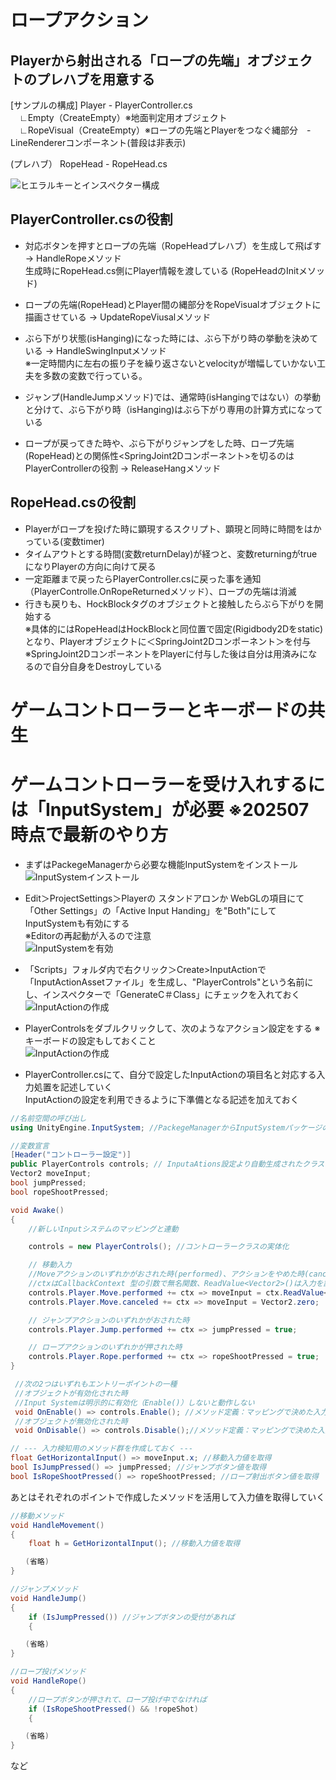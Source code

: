 # ロープアクション
  
## Playerから射出される「ロープの先端」オブジェクトのプレハブを用意する
  
[サンプルの構成]
Player - PlayerController.cs  
　∟Empty（CreateEmpty）※地面判定用オブジェクト  
　∟RopeVisual（CreateEmpty）※ロープの先端とPlayerをつなぐ縄部分　- LineRendererコンポーネント(普段は非表示)
  
(プレハブ）
RopeHead - RopeHead.cs
  
![ヒエラルキーとインスペクター構成](ReadmeImg/img1.png)
  

## PlayerController.csの役割

* 対応ボタンを押すとロープの先端（RopeHeadプレハブ）を生成して飛ばす　→ HandleRopeメソッド  
生成時にRopeHead.cs側にPlayer情報を渡している (RopeHeadのInitメソッド)  
* ロープの先端(RopeHead)とPlayer間の縄部分をRopeVisualオブジェクトに描画させている → UpdateRopeViusalメソッド  
* ぶら下がり状態(isHanging)になった時には、ぶら下がり時の挙動を決めている → HandleSwingInputメソッド  
※一定時間内に左右の振り子を繰り返さないとvelocityが増幅していかない工夫を多数の変数で行っている。  
  
* ジャンプ(HandleJumpメソッド)では、通常時(isHangingではない）の挙動と分けて、ぶら下がり時（isHanging)はぶら下がり専用の計算方式になっている  
* ロープが戻ってきた時や、ぶら下がりジャンプをした時、ロープ先端(RopeHead)との関係性<SpringJoint2Dコンポーネント>を切るのはPlayerControllerの役割 → ReleaseHangメソッド  


## RopeHead.csの役割

* Playerがロープを投げた時に顕現するスクリプト、顕現と同時に時間をはかっている(変数timer)  
* タイムアウトとする時間(変数returnDelay)が経つと、変数returningがtrueになりPlayerの方向に向けて戻る  
* 一定距離まで戻ったらPlayerController.csに戻った事を通知（PlayerControlle.OnRopeReturnedメソッド）、ロープの先端は消滅  
* 行きも戻りも、HockBlockタグのオブジェクトと接触したらぶら下がりを開始する  
※具体的にはRopeHeadはHockBlockと同位置で固定(Rigidbody2Dをstatic)となり、Playerオブジェクトに＜SpringJoint2Dコンポーネント＞を付与  
※SpringJoint2DコンポーネントをPlayerに付与した後は自分は用済みになるので自分自身をDestroyしている  



# ゲームコントローラーとキーボードの共生

# ゲームコントローラーを受け入れするには「InputSystem」が必要 ※202507時点で最新のやり方
* まずはPackegeManagerから必要な機能InputSystemをインストール  
![InputSystemインストール](ReadmeImg/img2.png)  
  
* Edit＞ProjectSettings＞Playerの スタンドアロンか WebGLの項目にて 「Other Settings」の「Active Input Handing」を"Both"にしてInputSystemも有効にする  
※Editorの再起動が入るので注意  
![InputSystemを有効](ReadmeImg/img3.png)  
  
* 「Scripts」フォルダ内で右クリック＞Create>InputActionで「InputActionAssetファイル」を生成し、"PlayerControls"という名前にし、インスペクターで「GenerateC＃Class」にチェックを入れておく  
![InputActionの作成](ReadmeImg/img4.png)  
  
* PlayerControlsをダブルクリックして、次のようなアクション設定をする ※キーボードの設定もしておくこと  
![InputActionの作成](ReadmeImg/img5.png)  

* PlayerController.csにて、自分で設定したInputActionの項目名と対応する入力処置を記述していく  
InputActionの設定を利用できるように下準備となる記述を加えておく
```C#
//名前空間の呼び出し
using UnityEngine.InputSystem; //PackegeManagerからInputSystemパッケージの導入が必要

//変数宣言
[Header("コントローラー設定")]    
public PlayerControls controls; // InputaAtions設定より自動生成されたクラス(PlayerControls.cs)をプロジェクトからアタッチ
Vector2 moveInput;
bool jumpPressed;
bool ropeShootPressed;

void Awake()
{
    //新しいInputシステムのマッピングと連動

    controls = new PlayerControls(); //コントローラークラスの実体化

    // 移動入力
    //Moveアクションのいずれかがおされた時(performed)、アクションをやめた時(canceled)
    //ctxはCallbackContext 型の引数で無名関数、ReadValue<Vector2>()は入力を読み込む
    controls.Player.Move.performed += ctx => moveInput = ctx.ReadValue<Vector2>();
    controls.Player.Move.canceled += ctx => moveInput = Vector2.zero;

    // ジャンプアクションのいずれかがおされた時
    controls.Player.Jump.performed += ctx => jumpPressed = true;

    // ロープアクションのいずれかが押された時
    controls.Player.Rope.performed += ctx => ropeShootPressed = true;
}

 //次の2つはいずれもエントリーポイントの一種
 //オブジェクトが有効化された時
 //Input Systemは明示的に有効化（Enable()）しないと動作しない
 void OnEnable() => controls.Enable(); //メソッド定義：マッピングで決めた入力受付を有効
 //オブジェクトが無効化された時
 void OnDisable() => controls.Disable();//メソッド定義：マッピングで決めた入力受付も無効

// --- 入力検知用のメソッド群を作成しておく ---
float GetHorizontalInput() => moveInput.x; //移動入力値を取得
bool IsJumpPressed() => jumpPressed; //ジャンプボタン値を取得
bool IsRopeShootPressed() => ropeShootPressed; //ロープ射出ボタン値を取得
```

あとはそれぞれのポイントで作成したメソッドを活用して入力値を取得していく  
```C#
//移動メソッド
void HandleMovement()
{
    float h = GetHorizontalInput(); //移動入力値を取得

　　(省略)
}

//ジャンプメソッド
void HandleJump()
{
    if (IsJumpPressed()) //ジャンプボタンの受付があれば
    {

　　(省略)
}

//ロープ投げメソッド
void HandleRope()
{
    //ロープボタンが押されて、ロープ投げ中でなければ
    if (IsRopeShootPressed() && !ropeShot)
    {

　　(省略)
}
```
など
